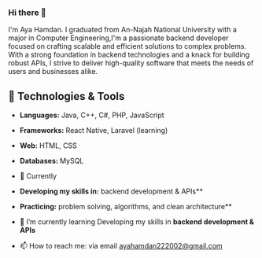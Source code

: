 ### Hi there 👋

I'm Aya Hamdan. I graduated from An-Najah National University with a major in Computer Engineering,I'm a passionate backend developer focused on crafting scalable and efficient solutions to complex problems. With a strong foundation in backend technologies and a knack for building robust APIs, I strive to deliver high-quality software that meets the needs of users and businesses alike.

## 🚀 Technologies & Tools
- **Languages:** Java, C++, C#, PHP, JavaScript  
- **Frameworks:** React Native, Laravel (learning)  
- **Web:** HTML, CSS  
- **Databases:** MySQL

- 🌱 Currently
- **Developing my skills in:** backend development & APIs**  
- **Practicing:** problem solving, algorithms, and clean architecture** 
- 🌱 I’m currently learning Developing my skills in **backend development & APIs**
- 📫 How to reach me: via email ayahamdan222002@gmail.com



<!--
**Aya-Hamdan1/Aya-Hamdan1** is a ✨ _special_ ✨ repository because its `README.md` (this file) appears on your GitHub profile.

Here are some ideas to get you started:

- 🔭 I’m currently working on 
- **Developing my skills in:** backend development & APIs**  
- **Practicing:** problem solving, algorithms, and clean architecture** 
- 🌱 I’m currently learning Developing my skills in **backend development & APIs**

- 👯 I’m looking to collaborate on ...
- 🤔 I’m looking for help with ...
- 💬 Ask me about ...
- 📫 How to reach me: via email ayahamdan222002@gmail.com
- 😄 Pronouns: ...
- ⚡ Fun fact: ...
-->
